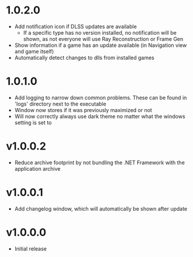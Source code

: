 ﻿# 1.0.2.0
* Add notification icon if DLSS updates are available
	* If a specific type has no version installed, no notification will be shown, as not everyone will use Ray Reconstruction or Frame Gen
* Show information if a game has an update available (in Navigation view and game itself)
* Automatically detect changes to dlls from installed games

# 1.0.1.0
* Add logging to narrow down common problems. These can be found in 'logs' directory next to the executable
* Window now stores if it was previously maximized or not
* Will now correctly always use dark theme no matter what the windows setting is set to

# v1.0.0.2
* Reduce archive footprint by not bundling the .NET Framework with the application archive

# v1.0.0.1
* Add changelog window, which will automatically be shown after update

# v1.0.0.0
* Initial release